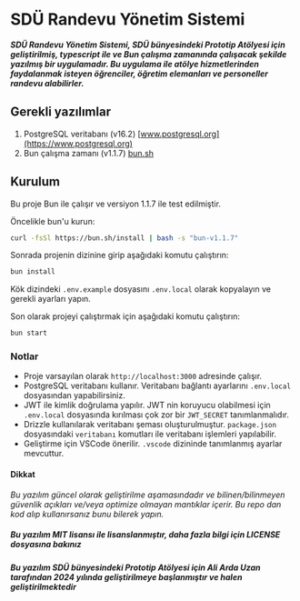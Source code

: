 # SDÜ Randevu Yönetim Sistemi

***SDÜ Randevu Yönetim Sistemi, SDÜ bünyesindeki Prototip Atölyesi için geliştirilmiş, typescript ile ve Bun çalışma zamanında çalışacak şekilde yazılmış bir uygulamadır. Bu uygulama ile atölye hizmetlerinden faydalanmak isteyen öğrenciler, öğretim elemanları ve personeller randevu alabilirler.***

## Gerekli yazılımlar

1. PostgreSQL veritabanı (v16.2) [www.postgresql.org](https://www.postgresql.org)
2. Bun çalışma zamanı (v1.1.7) [bun.sh](https://bun.sh)

## Kurulum

Bu proje Bun ile çalışır ve versiyon 1.1.7 ile test edilmiştir.

Öncelikle bun'u kurun:

```bash
curl -fsSl https://bun.sh/install | bash -s "bun-v1.1.7"
```

Sonrada projenin dizinine girip aşağıdaki komutu çalıştırın:

```bash
bun install
```

Kök dizindeki `.env.example` dosyasını `.env.local` olarak kopyalayın ve gerekli ayarları yapın.

Son olarak projeyi çalıştırmak için aşağıdaki komutu çalıştırın:

```bash
bun start
```

### Notlar

- Proje varsayılan olarak `http://localhost:3000` adresinde çalışır.
- PostgreSQL veritabanı kullanır. Veritabanı bağlantı ayarlarını `.env.local` dosyasından yapabilirsiniz.
- JWT ile kimlik doğrulama yapılır. JWT nin koruyucu olabilmesi için `.env.local` dosyasında kırılması çok zor bir `JWT_SECRET` tanımlanmalıdır.
- Drizzle kullanılarak veritabanı şeması oluşturulmuştur. `package.json` dosyasındaki `veritabanı` komutları ile veritabanı işlemleri yapılabilir.
- Geliştirme için VSCode önerilir. `.vscode` dizininde tanımlanmış ayarlar mevcuttur.

#### Dikkat

*Bu yazılım güncel olarak geliştirilme aşamasındadır ve bilinen/bilinmeyen güvenlik açıkları ve/veya optimize olmayan mantıklar içerir. Bu repo dan kod alıp kullanırsanız bunu bilerek yapın.*

##### Bu yazılım MIT lisansı ile lisanslanmıştır, daha fazla bilgi için LICENSE dosyasına bakınız

##### Bu yazılım SDÜ bünyesindeki Prototip Atölyesi için Ali Arda Uzan tarafından 2024 yılında geliştirilmeye başlanmıştır ve halen geliştirilmektedir
